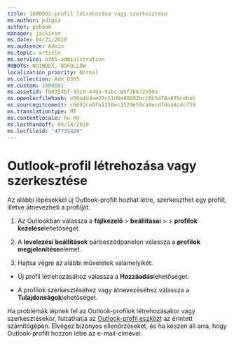 ```yaml
---
title: 1800001-profil létrehozása vagy szerkesztése
ms.author: pdigia
author: pebaum
manager: jackiesm
ms.date: 04/21/2020
ms.audience: Admin
ms.topic: article
ms.service: o365-administration
ROBOTS: NOINDEX, NOFOLLOW
localization_priority: Normal
ms.collection: Adm_O365
ms.custom: 1800001
ms.assetid: f08354bf-43c0-449a-91bc-85f76672550a
ms.openlocfilehash: e56a4d4ae22c51d9e80892bcc0b5478a879cebab
ms.sourcegitcommit: c6692ce0fa1358ec3529e59ca0ecdfdea4cdc759
ms.translationtype: MT
ms.contentlocale: hu-HU
ms.lasthandoff: 09/14/2020
ms.locfileid: "47732429"
---
```

# <a name="create-or-edit-an-outlook-profile"></a>Outlook-profil létrehozása vagy szerkesztése

Az alábbi lépésekkel új Outlook-profilt hozhat létre, szerkeszthet egy profilt, illetve átnevezheti a profilját.
  
1. Az Outlookban válassza a **fájlkezelő** \> **beállításai** > \> **profilok kezelése**lehetőséget.
    
2. A **levelezési beállítások** párbeszédpanelen válassza a **profilok megjelenítése**elemet.
    
3. Hajtsa végre az alábbi műveletek valamelyikét:
    
  - Új profil létrehozásához válassza a **Hozzáadás**lehetőséget.
    
  - A profilok szerkesztéséhez vagy átnevezéséhez válassza a **Tulajdonságok**lehetőséget.
    
Ha problémák lépnek fel az Outlook-profilok létrehozásakor vagy szerkesztésekor, futtathatja az [Outlook-profil eszközt](https://aka.ms/SaRA-OutlookSetupProfile) az érintett számítógépen. Elvégez bizonyos ellenőrzéseket, és ha készen áll arra, hogy Outlook-profilt hozzon létre az e-mail-címével. 
  

